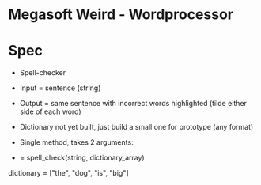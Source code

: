 # Megasoft Weird - Wordprocessor

# Spec

- Spell-checker
- Input = sentence (string)
- Output = same sentence with incorrect words highlighted (tilde either side of each word)
- Dictionary not yet built, just build a small one for prototype (any format)

- Single method, takes 2 arguments:
- = spell_check(string, dictionary_array)

dictionary = ["the", "dog", "is", "big"]

